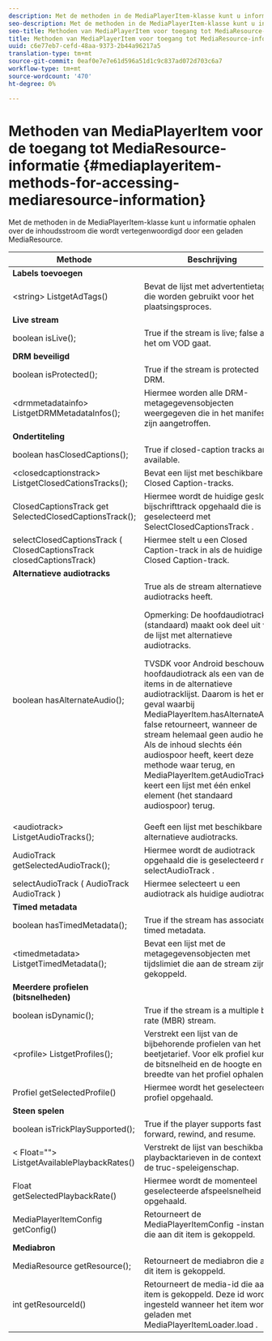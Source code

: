 ```yaml
---
description: Met de methoden in de MediaPlayerItem-klasse kunt u informatie ophalen over de inhoudsstroom die wordt vertegenwoordigd door een geladen MediaResource.
seo-description: Met de methoden in de MediaPlayerItem-klasse kunt u informatie ophalen over de inhoudsstroom die wordt vertegenwoordigd door een geladen MediaResource.
seo-title: Methoden van MediaPlayerItem voor toegang tot MediaResource-informatie
title: Methoden van MediaPlayerItem voor toegang tot MediaResource-informatie
uuid: c6e77eb7-cefd-48aa-9373-2b44a96217a5
translation-type: tm+mt
source-git-commit: 0eaf0e7e7e61d596a51d1c9c837ad072d703c6a7
workflow-type: tm+mt
source-wordcount: '470'
ht-degree: 0%

---
```



# Methoden van MediaPlayerItem voor de toegang tot MediaResource-informatie {#mediaplayeritem-methods-for-accessing-mediaresource-information}

Met de methoden in de MediaPlayerItem-klasse kunt u informatie ophalen over de inhoudsstroom die wordt vertegenwoordigd door een geladen MediaResource.

<table frame="all" colsep="1" rowsep="1" id="table_F6006A9167044AC087A6ECB20B8CCD5D"> 
 <thead> 
  <tr rowsep="1"> 
   <th colname="2" class="entry"> Methode </th> 
   <th colname="3" class="entry"> Beschrijving </th> 
  </tr> 
 </thead>
 <tbody> 
  <tr rowsep="1"> 
   <td colname="2"> <b>Labels toevoegen</b> </td> 
   <td colname="3"> </td> 
  </tr> 
  <tr rowsep="1"> 
   <td colname="2"> <span class="codeph"> &lt;string&gt; ListgetAdTags()  </span> </td> 
   <td colname="3"> Bevat de lijst met advertentietags die worden gebruikt voor het plaatsingsproces. </td> 
  </tr> 
  <tr rowsep="1"> 
   <td colname="2"> <b>Live stream</b> </td> 
   <td colname="3"> </td> 
  </tr> 
  <tr rowsep="1"> 
   <td colname="2"> <span class="codeph"> boolean isLive();  </span> </td> 
   <td colname="3"> True if the stream is live; false als het om VOD gaat. </td> 
  </tr> 
  <tr rowsep="1"> 
   <td colname="2"> <b>DRM beveiligd</b> </td> 
   <td colname="3"> </td> 
  </tr> 
  <tr rowsep="1"> 
   <td colname="2"> <span class="codeph"> boolean isProtected();  </span> </td> 
   <td colname="3"> True if the stream is protected DRM. </td> 
  </tr> 
  <tr rowsep="1"> 
   <td colname="2"> <span class="codeph"> &lt;drmmetadatainfo&gt; ListgetDRMMetadataInfos();  </span> </td> 
   <td colname="3"> Hiermee worden alle DRM-metagegevensobjecten weergegeven die in het manifest zijn aangetroffen. </td> 
  </tr> 
  <tr rowsep="1"> 
   <td colname="2"> <b>Ondertiteling</b> </td> 
   <td colname="3"> </td> 
  </tr> 
  <tr rowsep="1"> 
   <td colname="2"> <span class="codeph"> boolean hasClosedCaptions();  </span> </td> 
   <td colname="3"> True if closed-caption tracks are available. </td> 
  </tr> 
  <tr rowsep="1"> 
   <td colname="2"> <span class="codeph"> &lt;closedcaptionstrack&gt; ListgetClosedCationsTracks();  </span> </td> 
   <td colname="3"> Bevat een lijst met beschikbare Closed Caption-tracks. </td> 
  </tr> 
  <tr rowsep="1"> 
   <td colname="2"> <span class="codeph"> ClosedCaptionsTrack get SelectedClosedCaptionsTrack();  </span> </td> 
   <td colname="3"> Hiermee wordt de huidige gesloten bijschrifttrack opgehaald die is geselecteerd met <span class="codeph"> SelectClosedCaptionsTrack </span>. </td> 
  </tr> 
  <tr rowsep="1"> 
   <td colname="2"> <span class="codeph"> selectClosedCaptionsTrack ( ClosedCaptionsTrack closedCaptionsTrack)  </span> </td> 
   <td colname="3"> Hiermee stelt u een Closed Caption-track in als de huidige Closed Caption-track. </td> 
  </tr> 
  <tr rowsep="1"> 
   <td colname="2"> <b>Alternatieve audiotracks</b> </td> 
   <td colname="3"> </td> 
  </tr> 
  <tr rowsep="1"> 
   <td colname="2"> <span class="codeph"> boolean hasAlternateAudio();  </span> </td> 
   <td colname="3"> True als de stream alternatieve audiotracks heeft. <p>Opmerking:  De hoofdaudiotrack (standaard) maakt ook deel uit van de lijst met alternatieve audiotracks. </p> <p>TVSDK voor Android beschouwt de hoofdaudiotrack als een van de items in de alternatieve audiotracklijst. Daarom is het enige geval waarbij <span class="codeph"> MediaPlayerItem.hasAlternateAudio </span> false retourneert, wanneer de stream helemaal geen audio heeft. Als de inhoud slechts één audiospoor heeft, keert deze methode waar terug, en <span class="codeph"> MediaPlayerItem.getAudioTracks </span> keert een lijst met één enkel element (het standaard audiospoor) terug. </p> </td> 
  </tr> 
  <tr rowsep="1"> 
   <td colname="2"> <span class="codeph"> &lt;audiotrack&gt; ListgetAudioTracks();  </span> </td> 
   <td colname="3"> Geeft een lijst met beschikbare alternatieve audiotracks. </td> 
  </tr> 
  <tr rowsep="1"> 
   <td colname="2"> <span class="codeph"> AudioTrack getSelectedAudioTrack();  </span> </td> 
   <td colname="3"> Hiermee wordt de audiotrack opgehaald die is geselecteerd met <span class="codeph"> selectAudioTrack </span>. </td> 
  </tr> 
  <tr rowsep="1"> 
   <td colname="2"> <span class="codeph"> selectAudioTrack ( AudioTrack AudioTrack )  </span> </td> 
   <td colname="3"> Hiermee selecteert u een audiotrack als huidige audiotrack. </td> 
  </tr> 
  <tr rowsep="1"> 
   <td colname="2"> <b>Timed metadata</b> </td> 
   <td colname="3"> </td> 
  </tr> 
  <tr rowsep="1"> 
   <td colname="2"> <span class="codeph"> boolean hasTimedMetadata();  </span> </td> 
   <td colname="3"> True if the stream has associated timed metadata. </td> 
  </tr> 
  <tr rowsep="1"> 
   <td colname="2"> <span class="codeph"> &lt;timedmetadata&gt; ListgetTimedMetadata();  </span> </td> 
   <td colname="3"> Bevat een lijst met de metagegevensobjecten met tijdslimiet die aan de stream zijn gekoppeld. </td> 
  </tr> 
  <tr rowsep="1"> 
   <td colname="2"> <b>Meerdere profielen (bitsnelheden)</b> </td> 
   <td colname="3"> </td> 
  </tr> 
  <tr rowsep="1"> 
   <td colname="2"> <span class="codeph"> boolean isDynamic();  </span> </td> 
   <td colname="3"> True if the stream is a multiple bit rate (MBR) stream. </td> 
  </tr> 
  <tr rowsep="1"> 
   <td colname="2"> <span class="codeph"> &lt;profile&gt; ListgetProfiles();  </span> </td> 
   <td colname="3"> Verstrekt een lijst van de bijbehorende profielen van het beetjetarief. Voor elk profiel kunt u de bitsnelheid en de hoogte en breedte van het profiel ophalen. </td> 
  </tr> 
  <tr rowsep="1"> 
   <td colname="2"> <span class="codeph"> Profiel getSelectedProfile()  </span> </td> 
   <td colname="3"> Hiermee wordt het geselecteerde profiel opgehaald. </td> 
  </tr> 
  <tr rowsep="1"> 
   <td colname="2"> <b>Steen spelen</b> </td> 
   <td colname="3"> </td> 
  </tr> 
  <tr rowsep="1"> 
   <td colname="2"> <span class="codeph"> boolean isTrickPlaySupported();  </span> </td> 
   <td colname="3"> True if the player supports fast forward, rewind, and resume. </td> 
  </tr> 
  <tr rowsep="1"> 
   <td colname="2"> <span class="codeph"> &lt; Float=""&gt; ListgetAvailablePlaybackRates()  </span> </td> 
   <td colname="3"> Verstrekt de lijst van beschikbare playbacktarieven in de context van de truc-speleigenschap. </td> 
  </tr> 
  <tr rowsep="1"> 
   <td colname="2"> <span class="codeph"> Float getSelectedPlaybackRate()  </span> </td> 
   <td colname="3"> Hiermee wordt de momenteel geselecteerde afspeelsnelheid opgehaald. </td> 
  </tr> 
  <tr rowsep="1"> 
   <td colname="2"> <span class="codeph"> MediaPlayerItemConfig getConfig()  </span> </td> 
   <td colname="3"> Retourneert de <span class="codeph"> MediaPlayerItemConfig </span>-instantie die aan dit item is gekoppeld. </td> 
  </tr> 
  <tr rowsep="1"> 
   <td colname="2"> <b>Mediabron</b> </td> 
   <td colname="3"> </td> 
  </tr> 
  <tr rowsep="1"> 
   <td colname="2"> <span class="codeph"> MediaResource getResource();  </span> </td> 
   <td colname="3"> Retourneert de mediabron die aan dit item is gekoppeld. </td> 
  </tr> 
  <tr rowsep="0"> 
   <td colname="2"> <span class="codeph"> int getResourceId()  </span> </td> 
   <td colname="3"> Retourneert de media-id die aan dit item is gekoppeld. Deze id wordt ingesteld wanneer het item wordt geladen met <span class="codeph"> MediaPlayerItemLoader.load </span>. </td> 
  </tr> 
 </tbody> 
</table>
